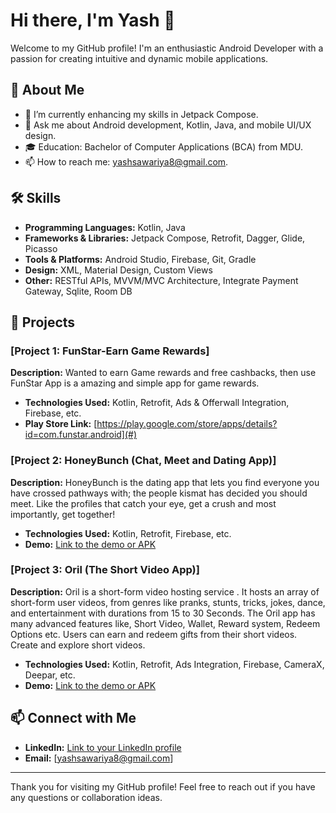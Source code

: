 # Hi there, I'm Yash 👋

Welcome to my GitHub profile! I'm an enthusiastic Android Developer with a passion for creating intuitive and dynamic mobile applications. 

## 🚀 About Me

- 🌱 I’m currently enhancing my skills in Jetpack Compose.
- 💬 Ask me about Android development, Kotlin, Java, and mobile UI/UX design.
- 🎓 Education: Bachelor of Computer Applications (BCA) from MDU.
- 📫 How to reach me: yashsawariya8@gmail.com.

## 🛠️ Skills

- **Programming Languages:** Kotlin, Java
- **Frameworks & Libraries:** Jetpack Compose, Retrofit, Dagger, Glide, Picasso
- **Tools & Platforms:** Android Studio, Firebase, Git, Gradle
- **Design:** XML, Material Design, Custom Views
- **Other:** RESTful APIs, MVVM/MVC Architecture, Integrate Payment Gateway, Sqlite, Room DB

## 📱 Projects

### [Project 1: FunStar-Earn Game Rewards]
**Description:** Wanted to earn Game rewards and free cashbacks, then use
FunStar App is a amazing and simple app for game rewards.

- **Technologies Used:** Kotlin, Retrofit, Ads & Offerwall Integration, Firebase, etc.
- **Play Store Link:** [https://play.google.com/store/apps/details?id=com.funstar.android](#)

### [Project 2: HoneyBunch (Chat, Meet and Dating App)]
**Description:** HoneyBunch is the dating app that lets you find everyone
you have crossed pathways with; the people kismat has
decided you should meet. Like the profiles that catch your
eye, get a crush and most importantly, get together!

- **Technologies Used:** Kotlin, Retrofit, Firebase, etc.
- **Demo:** [Link to the demo or APK](#)

### [Project 3: Oril (The Short Video App)]
**Description:** Oril is a short-form video hosting service .
It hosts an array of short-form user videos, from genres like pranks, stunts, tricks, jokes, dance, and entertainment with durations from 15 to 30 Seconds.
The Oril app has many advanced features like, Short Video, Wallet, Reward system, Redeem Options etc.
Users can earn and redeem gifts from their short videos.
Create and explore short videos.

- **Technologies Used:** Kotlin, Retrofit, Ads Integration, Firebase, CameraX, Deepar, etc.
- **Demo:** [Link to the demo or APK](#)

## 📫 Connect with Me

- **LinkedIn:** [Link to your LinkedIn profile](https://www.linkedin.com/in/yash-sawariya/)
- **Email:** [yashsawariya8@gmail.com]

---

Thank you for visiting my GitHub profile! Feel free to reach out if you have any questions or collaboration ideas.


